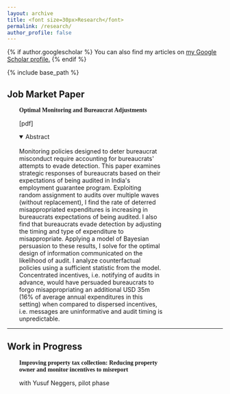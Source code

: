 ```yaml
---
layout: archive
title: <font size=30px>Research</font>
permalink: /research/
author_profile: false
---
```


{% if author.googlescholar %}
  You can also find my articles on <u><a href="{{author.googlescholar}}">my Google Scholar profile</a>.</u>
{% endif %}

{% include base_path %}

## Job Market Paper
<div style="margin-left: 2em; margin-right: 10em;">
<p style = "font-family:'Raleway'"><b>
Optimal Monitoring and Bureaucrat Adjustments  
</b>

<a href="https://wendynassrwong.github.io/files/WendyWong_OptimMonitJMP.pdf" style="text-decoration: none">[pdf]</a>
</p>

<details open>
<summary>Abstract</summary>
<br>
Monitoring policies designed to deter bureaucrat misconduct require accounting for bureaucrats' attempts to evade detection. This paper examines strategic responses of bureaucrats based on their expectations of being audited in India's employment guarantee program. Exploiting random assignment to audits over multiple waves (without replacement), I find the rate of deterred misappropriated expenditures is increasing in bureaucrats  expectations of being audited. I also find that bureaucrats evade detection by adjusting the timing and type of expenditure to misappropriate. Applying a model of Bayesian persuasion to these results, I solve for the optimal design of information communicated on the likelihood of audit. I analyze counterfactual policies using a sufficient statistic from the model. Concentrated incentives, i.e. notifying of audits in advance, would have persuaded bureaucrats to forgo misappropriating an additional USD 35m (16% of average annual expenditures in this setting) when compared to dispersed incentives, i.e. messages are uninformative and audit timing is unpredictable.
</details>
</div>
<hr>

## Work in Progress
<div style="margin-left: 2em; margin-right: 10em;">
<p style = "font-family:'Raleway'">
<b>Improving property tax collection: Reducing property owner and monitor incentives to misreport </b> 

with Yusuf Neggers, pilot phase
</p>
</div>



